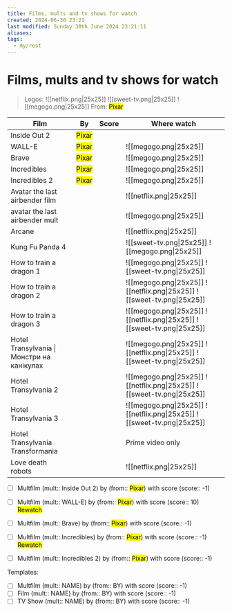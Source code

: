 ```yaml
---
title: Films, mults and tv shows for watch
created: 2024-06-30 23:21
last modified: Sunday 30th June 2024 23:21:11
aliases: 
tags:
  - my/rest
---
```

# Films, mults and tv shows for watch

> Logos: ![[netflix.png|25x25]] ![[sweet-tv.png|25x25]] ![[megogo.png|25x25]]
> From: <mark class="hltr-orange">Pixar</mark>


| Film                                       | By                                     | Score | Where watch                                                             |
| ------------------------------------------ | -------------------------------------- | ----- | ----------------------------------------------------------------------- |
| Inside Out 2                               | <mark class="hltr-orange">Pixar</mark> |       |                                                                         |
| WALL-E                                     | <mark class="hltr-orange">Pixar</mark> |       | ![[megogo.png\|25x25]]                                                  |
| Brave                                      | <mark class="hltr-orange">Pixar</mark> |       | ![[megogo.png\|25x25]]                                                  |
| Incredibles                                | <mark class="hltr-orange">Pixar</mark> |       | ![[megogo.png\|25x25]]                                                  |
| Incredibles 2                              | <mark class="hltr-orange">Pixar</mark> |       | ![[megogo.png\|25x25]]                                                  |
| Avatar the last airbender film             |                                        |       | ![[netflix.png\|25x25]]                                                 |
| avatar the last airbender mult             |                                        |       | ![[megogo.png\|25x25]]                                                  |
| Arcane                                     |                                        |       | ![[netflix.png\|25x25]]                                                 |
| Kung Fu Panda 4                            |                                        |       | ![[sweet-tv.png\|25x25]] ![[megogo.png\|25x25]]                         |
| How to train a dragon 1                    |                                        |       | ![[megogo.png\|25x25]] ![[sweet-tv.png\|25x25]]                         |
| How to train a dragon 2                    |                                        |       | ![[megogo.png\|25x25]] ![[netflix.png\|25x25]] ![[sweet-tv.png\|25x25]] |
| How to train a dragon 3                    |                                        |       | ![[megogo.png\|25x25]] ![[netflix.png\|25x25]] ![[sweet-tv.png\|25x25]] |
| Hotel Transylvania \| Монстри на канікулах |                                        |       | ![[megogo.png\|25x25]] ![[netflix.png\|25x25]] ![[sweet-tv.png\|25x25]] |
| Hotel Transylvania 2                       |                                        |       | ![[megogo.png\|25x25]] ![[netflix.png\|25x25]] ![[sweet-tv.png\|25x25]] |
| Hotel Transylvania 3                       |                                        |       | ![[megogo.png\|25x25]] ![[netflix.png\|25x25]] ![[sweet-tv.png\|25x25]] |
| Hotel Transylvania Transformania           |                                        |       | Prime video only                                                        |
| Love death robots                          |                                        |       | ![[netflix.png\|25x25]]                                                 |


- [ ] Multfilm (mult:: Inside Out 2) by (from:: <mark class="hltr-orange">Pixar</mark>) with score (score:: -1)
- [ ] Multfilm (mult:: WALL-E) by (from:: <mark class="hltr-orange">Pixar</mark>) with score (score:: 10)   <mark class="hltr-cyan">Rewatch</mark>
- [ ] Multfilm (mult:: Brave) by (from:: <mark class="hltr-orange">Pixar</mark>) with score (score:: -1)
- [ ] Multfilm (mult:: Incredibles) by (from:: <mark class="hltr-orange">Pixar</mark>) with score (score:: -1) <mark class="hltr-cyan">Rewatch</mark>
- [ ] Multfilm (mult:: Incredibles 2) by (from:: <mark class="hltr-orange">Pixar</mark>) with score (score:: -1)


Templates:
- [ ] Multfilm (mult:: NAME) by (from:: BY) with score (score:: -1)
- [ ] Film (mult:: NAME) by (from:: BY) with score (score:: -1)
- [ ] TV Show (mult:: NAME) by (from:: BY) with score (score:: -1)